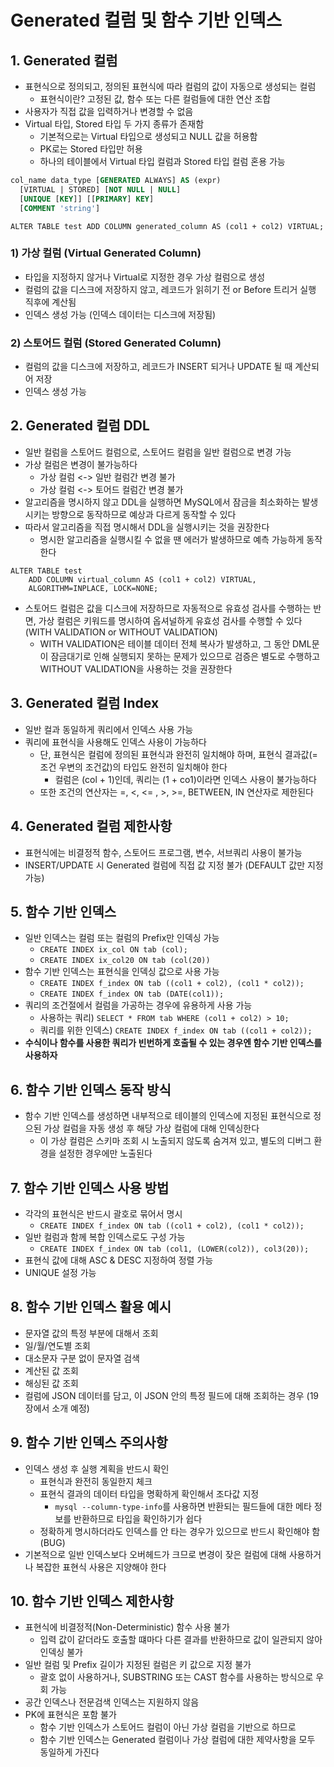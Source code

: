 # Generated 컬럼 및 함수 기반 인덱스

## 1. Generated 컬럼
- 표현식으로 정의되고, 정의된 표현식에 따라 컬럼의 값이 자동으로 생성되는 컬럼
  - 표현식이란? 고정된 값, 함수 또는 다른 컬럼들에 대한 연산 조합
- 사용자가 직접 값을 입력하거나 변경할 수 없음
- Virtual 타입, Stored 타입 두 가지 종류가 존재함
  - 기본적으로는 Virtual 타입으로 생성되고 NULL 값을 허용함
  - PK로는 Stored 타입만 허용
  - 하나의 테이블에서 Virtual 타입 컬럼과 Stored 타입 컬럼 혼용 가능

```sql
col_name data_type [GENERATED ALWAYS] AS (expr)
  [VIRTUAL | STORED] [NOT NULL | NULL]
  [UNIQUE [KEY]] [[PRIMARY] KEY]
  [COMMENT 'string']
```
```mysql
ALTER TABLE test ADD COLUMN generated_column AS (col1 + col2) VIRTUAL;
```

### 1) 가상 컬럼 (Virtual Generated Column)
- 타입을 지정하지 않거나 Virtual로 지정한 경우 가상 컬럼으로 생성
- 컬럼의 값을 디스크에 저장하지 않고, 레코드가 읽히기 전 or Before 트리거 실행 직후에 계산됨
- 인덱스 생성 가능 (인덱스 데이터는 디스크에 저장됨)

### 2) 스토어드 컬럼 (Stored Generated Column)
- 컬럼의 값을 디스크에 저장하고, 레코드가 INSERT 되거나 UPDATE 될 때 계산되어 저장
- 인덱스 생성 가능

## 2. Generated 컬럼 DDL
- 일반 컬럼을 스토어드 컬럼으로, 스토어드 컬럼을 일반 컬럼으로 변경 가능
- 가상 컬럼은 변경이 불가능하다
  - 가상 컬럼 <-> 일반 컬럼간 변경 불가
  - 가상 컬럼 <-> 토어드 컬럼간 변경 불가
- 알고리즘을 명시하지 않고 DDL을 실행하면 MySQL에서 잠금을 최소화하는 발생시키는 방향으로 동작하므로 예상과 다르게 동작할 수 있다 
- 따라서 알고리즘을 직접 명시해서 DDL을 실행시키는 것을 권장한다
  - 명시한 알고리즘을 실행시킬 수 없을 땐 에러가 발생하므로 예측 가능하게 동작한다
```mysql
ALTER TABLE test
    ADD COLUMN virtual_column AS (col1 + col2) VIRTUAL, 
    ALGORITHM=INPLACE, LOCK=NONE;
```
- 스토어드 컬럼은 값을 디스크에 저장하므로 자동적으로 유효성 검사를 수행하는 반면, 가상 컬럼은 키워드를 명시하여 옵셔널하게 유효성 검사를 수행할 수 있다 (WITH VALIDATION or WITHOUT VALIDATION)
  - WITH VALIDATION은 테이블 데이터 전체 복사가 발생하고, 그 동안 DML문이 잠금대기로 인해 실행되지 못하는 문제가 있으므로 검증은 별도로 수행하고 WITHOUT VALIDATION을 사용하는 것을 권장한다 

## 3. Generated 컬럼 Index
- 일반 컬과 동일하게 쿼리에서 인덱스 사용 가능
- 쿼리에 표현식을 사용해도 인덱스 사용이 가능하다
  - 단, 표현식은 컬럼에 정의된 표현식과 완전히 일치해야 하며, 표현식 결과값(=조건 우변의 조건값)의 타입도 완전히 일치해야 한다  
    - 컬럼은 (col + 1)인데, 쿼리는 (1 + co1)이라면 인덱스 사용이 불가능하다
  - 또한 조건의 연산자는 =, <, <= , >, >=, BETWEEN, IN 연산자로 제한된다

## 4. Generated 컬럼 제한사항
- 표현식에는 비결정적 함수, 스토어드 프로그램, 변수, 서브쿼리 사용이 불가능
- INSERT/UPDATE 시 Generated 컬럼에 직접 값 지정 불가 (DEFAULT 값만 지정 가능)

## 5. 함수 기반 인덱스
- 일반 인덱스는 컬럼 또는 컬럼의 Prefix만 인덱싱 가능
  - `CREATE INDEX ix_col ON tab (col);`
  - `CREATE INDEX ix_col20 ON tab (col(20))`
- 함수 기반 인덱스는 표현식을 인덱싱 값으로 사용 가능
  - `CREATE INDEX f_index ON tab ((col1 + col2), (col1 * col2));`
  - `CREATE INDEX f_index ON tab (DATE(col1));`
- 쿼리의 조건절에서 컬럼을 가공하는 경우에 유용하게 사용 가능
  - 사용하는 쿼리) `SELECT * FROM tab WHERE (col1 + col2) > 10;`
  - 쿼리를 위한 인덱스) `CREATE INDEX f_index ON tab ((col1 + col2));`
- **수식이나 함수를 사용한 쿼리가 빈번하게 호출될 수 있는 경우엔 함수 기반 인덱스를 사용하자**


## 6. 함수 기반 인덱스 동작 방식
- 함수 기반 인덱스를 생성하면 내부적으로 테이블의 인덱스에 지정된 표현식으로 정으된 가상 컬럼을 자동 생성 후 해당 가상 컬럼에 대해 인덱싱한다
  - 이 가상 컬럼은 스키마 조회 시 노출되지 않도록 숨겨져 있고, 별도의 디버그 환경을 설정한 경우에만 노출된다

## 7. 함수 기반 인덱스 사용 방법
- 각각의 표현식은 반드시 괄호로 묶어서 명시
  - `CREATE INDEX f_index ON tab ((col1 + col2), (col1 * col2));`
- 일반 컬럼과 함께 복합 인덱스로도 구성 가능
  - `CREATE INDEX f_index ON tab (col1, (LOWER(col2)), col3(20));`
- 표현식 값에 대해 ASC & DESC 지정하여 정렬 가능
- UNIQUE 설정 가능

## 8. 함수 기반 인덱스 활용 예시
- 문자열 값의 특정 부분에 대해서 조회
- 일/월/연도별 조회
- 대소문자 구분 없이 문자열 검색
- 계산된 값 조회
- 해싱된 값 조회
- 컬럼에 JSON 데이터를 담고, 이 JSON 안의 특정 필드에 대해 조회하는 경우 (19장에서 소개 예정)

## 9. 함수 기반 인덱스 주의사항
- 인덱스 생성 후 실행 계획을 반드시 확인
  - 표현식과 완전히 동일한지 체크
  - 표현식 결과의 데이터 타입을 명확하게 확인해서 조다값 지정
    - `mysql --column-type-info`를 사용하면 반환되는 필드들에 대한 메타 정보를 반환하므로 타입을 확인하기가 쉽다
  - 정확하게 명시하더라도 인덱스를 안 타는 경우가 있으므로 반드시 확인해야 함(BUG)
- 기본적으로 일반 인덱스보다 오버헤드가 크므로 변경이 잦은 컬럼에 대해 사용하거나 복잡한 표현식 사용은 지양해야 한다

## 10. 함수 기반 인덱스 제한사항
- 표현식에 비결정적(Non-Deterministic) 함수 사용 불가
  - 입력 값이 같더라도 호출할 떄마다 다른 결과를 반환하므로 값이 일관되지 않아 인덱싱 불가
- 일반 컬럼 및 Prefix 길이가 지정된 컬럼은 키 값으로 지정 불가
  - 괄호 없이 사용하거나, SUBSTRING 또는 CAST 함수를 사용하는 방식으로 우회 가능
- 공간 인덱스나 전문검색 인덱스는 지원하지 않음
- PK에 표현식은 포함 불가
  - 함수 기반 인덱스가 스토어드 컬럼이 아닌 가상 컬럼을 기반으로 하므로
  - 함수 기반 인덱스는 Generated 컬럼이나 가상 컬럼에 대한 제약사항을 모두 동일하게 가진다
